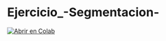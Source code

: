 # Ejercicio_-Segmentacion-

[![Abrir en Colab](https://colab.research.google.com/assets/colab-badge.svg)](https://colab.research.google.com/github/Luisafrodriguezo1/Ejercicio_-Segmentacion-/blob/main/Ejercicio_SAM_UPRA.ipynb)
